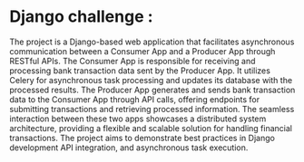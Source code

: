 # Django challenge :
The project is a Django-based web application that facilitates asynchronous 
communication between a Consumer App and a Producer App through RESTful APIs. 
The Consumer App is responsible for receiving and processing bank transaction data 
sent by the Producer App. It utilizes Celery for asynchronous task processing and
updates its database with the processed results. The Producer App generates and 
sends bank transaction data to the Consumer App through API calls, offering 
endpoints for submitting transactions and retrieving processed information. The
seamless interaction between these two apps showcases a distributed system 
architecture, providing a flexible and scalable solution for handling financial 
transactions. The project aims to demonstrate best practices in Django development
API integration, and asynchronous task execution.

